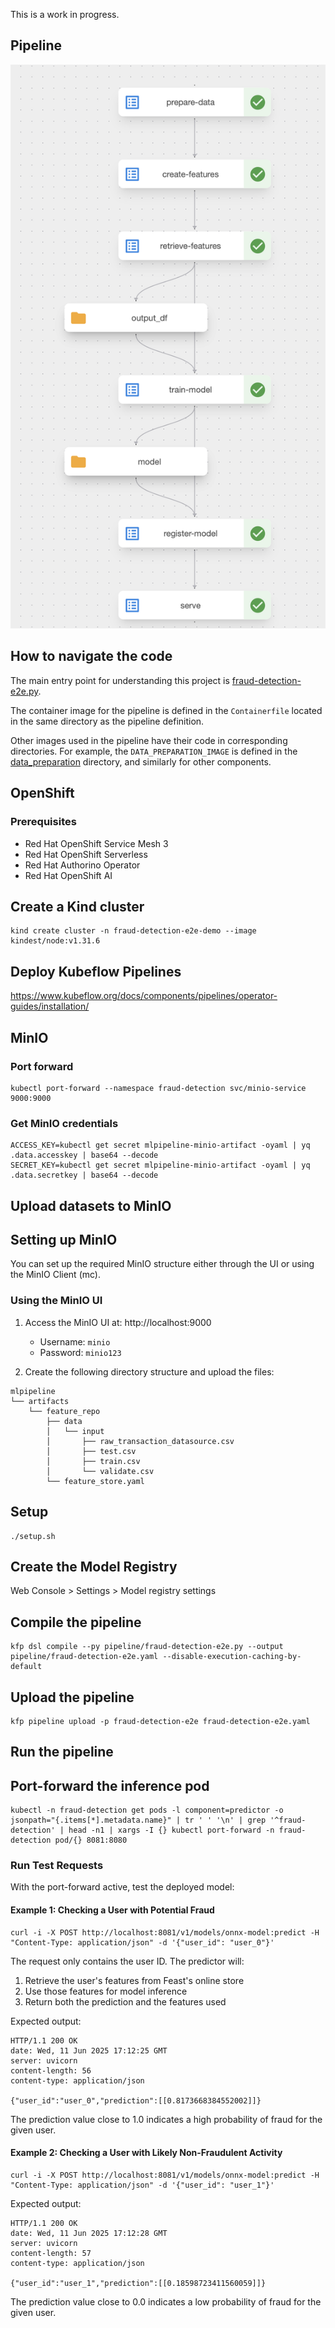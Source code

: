 This is a work in progress.

## Pipeline

![pipeline.png](pipeline.png)

## How to navigate the code

The main entry point for understanding this project is [fraud-detection-e2e.py](pipeline/fraud-detection-e2e.py).

The container image for the pipeline is defined in the `Containerfile` located in the same directory as the pipeline definition.

Other images used in the pipeline have their code in corresponding directories. For example, the `DATA_PREPARATION_IMAGE` is defined in the [data_preparation](data_preparation) directory, and similarly for other components.

## OpenShift

### Prerequisites

- Red Hat OpenShift Service Mesh 3
- Red Hat OpenShift Serverless
- Red Hat Authorino Operator
- Red Hat OpenShift AI

## Create a Kind cluster

```shell
kind create cluster -n fraud-detection-e2e-demo --image kindest/node:v1.31.6
```

## Deploy Kubeflow Pipelines

https://www.kubeflow.org/docs/components/pipelines/operator-guides/installation/

## MinIO

### Port forward

```shell
kubectl port-forward --namespace fraud-detection svc/minio-service 9000:9000
```

### Get MinIO credentials

```shell
ACCESS_KEY=kubectl get secret mlpipeline-minio-artifact -oyaml | yq .data.accesskey | base64 --decode
SECRET_KEY=kubectl get secret mlpipeline-minio-artifact -oyaml | yq .data.secretkey | base64 --decode
```

## Upload datasets to MinIO

## Setting up MinIO

You can set up the required MinIO structure either through the UI or using the MinIO Client (mc).

### Using the MinIO UI

1. Access the MinIO UI at: http://localhost:9000
   - Username: `minio`
   - Password: `minio123`

2. Create the following directory structure and upload the files:
```
mlpipeline
└── artifacts
    └── feature_repo
        ├── data
        │   └── input
        │       ├── raw_transaction_datasource.csv
        │       ├── test.csv
        │       ├── train.csv
        │       └── validate.csv
        └── feature_store.yaml
```

## Setup

```shell
./setup.sh
```

## Create the Model Registry

Web Console > Settings > Model registry settings

## Compile the pipeline

```shell
kfp dsl compile --py pipeline/fraud-detection-e2e.py --output pipeline/fraud-detection-e2e.yaml --disable-execution-caching-by-default
```

## Upload the pipeline

```shell
kfp pipeline upload -p fraud-detection-e2e fraud-detection-e2e.yaml
```

## Run the pipeline

## Port-forward the inference pod

```shell
kubectl -n fraud-detection get pods -l component=predictor -o jsonpath="{.items[*].metadata.name}" | tr ' ' '\n' | grep '^fraud-detection' | head -n1 | xargs -I {} kubectl port-forward -n fraud-detection pod/{} 8081:8080
```

### Run Test Requests

With the port-forward active, test the deployed model:

#### Example 1: Checking a User with Potential Fraud

```shell
curl -i -X POST http://localhost:8081/v1/models/onnx-model:predict -H "Content-Type: application/json" -d '{"user_id": "user_0"}'
```

The request only contains the user ID. The predictor will:
1. Retrieve the user's features from Feast's online store
2. Use those features for model inference
3. Return both the prediction and the features used

Expected output:

```
HTTP/1.1 200 OK
date: Wed, 11 Jun 2025 17:12:25 GMT
server: uvicorn
content-length: 56
content-type: application/json

{"user_id":"user_0","prediction":[[0.8173668384552002]]}
```

The prediction value close to 1.0 indicates a high probability of fraud for the given user.

#### Example 2: Checking a User with Likely Non-Fraudulent Activity

```shell
curl -i -X POST http://localhost:8081/v1/models/onnx-model:predict -H "Content-Type: application/json" -d '{"user_id": "user_1"}'
```

Expected output:

```
HTTP/1.1 200 OK
date: Wed, 11 Jun 2025 17:12:28 GMT
server: uvicorn
content-length: 57
content-type: application/json

{"user_id":"user_1","prediction":[[0.18598723411560059]]}
```

The prediction value close to 0.0 indicates a low probability of fraud for the given user.

